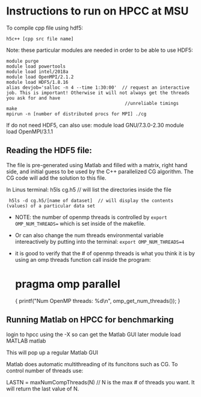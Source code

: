 # Instructions to run on HPCC at MSU

To compile cpp file using hdf5:

    h5c++ [cpp src file name]

Note: these particular modules are needed in order to be able to use HDF5:

    module purge
    module load powertools
    module load intel/2018a
    module load OpenMPI/2.1.2
    module load HDF5/1.8.16
    alias devjob='salloc -n 4 --time 1:30:00'  // request an interactive job. This is important! Otherwise it will not always get the threads you ask for and have 
                                                //unreliable timings
    make
    mpirun -n [number of distributed procs for MPI] ./cg
    
If do not need HDF5, can also use:
    module load GNU/7.3.0-2.30
    module load OpenMPI/3.1.1

## Reading the HDF5 file:
The file is pre-generated using Matlab and filled with a matrix, right hand side, and initial guess to be used by the C++ parallelized CG algorithm.
The CG code will add the solution to this file.

In Linus terminal:
     h5ls cg.h5  // will list the directories inside the file
     
     h5ls -d cg.h5/[name of dataset]  // will display the contents (values) of a particular data set


    
* NOTE: the number of openmp threads is controlled by `export  OMP_NUM_THREADS=` which is set inside of the makefile.
* Or can also change the num threads environmental variable intereactively by putting into the terminal: `export OMP_NUM_THREADS=4`

* it is good to verify that the # of openmp threads is what you think it is by using an omp threads function call inside the program:
    
   # pragma omp parallel
   {
      printf("Num OpenMP threads: %d\n", omp_get_num_threads());
   }

   
   
## Running Matlab on HPCC for benchmarking

login to hpcc using the -X so can get the Matlab GUI later
    module load MATLAB
    matlab

This will pop up a regular Matlab GUI

Matlab does automatic multithreading of its funcitons such as CG. To control number of threads use:

LASTN = maxNumCompThreads(N)  // N is the max # of threads you want. It will return the last value of N.



